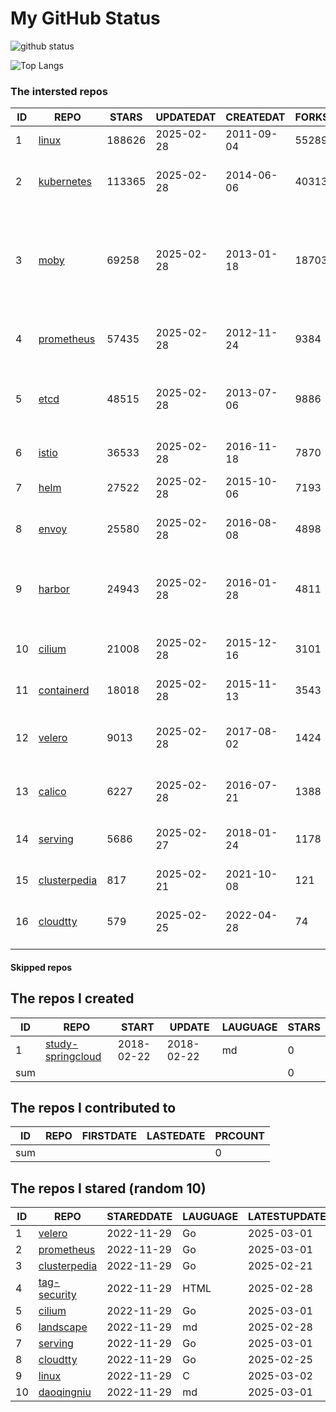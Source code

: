 # My GitHub Status

<img src="https://github-readme-stats-1.yihong0618.vercel.app/api?username=daoqingniu&show_icons=true&&&hide_title=true&count_private=true" alt="github status" />

![Top Langs](https://github-readme-stats-1.yihong0618.vercel.app/api/top-langs/?username=daoqingniu&layout=compact)

<!--START_SECTION:github_repos-->
### The intersted repos
| ID |                              REPO                               | STARS  | UPDATEDAT  | CREATEDAT  | FORKSCOUNT |                                                DESCRIPTIONS                                                |
|----|-----------------------------------------------------------------|--------|------------|------------|------------|------------------------------------------------------------------------------------------------------------|
|  1 | [linux](https://github.com/torvalds/linux)                      | 188626 | 2025-02-28 | 2011-09-04 |      55289 | Linux kernel source tree                                                                                   |
|  2 | [kubernetes](https://github.com/kubernetes/kubernetes)          | 113365 | 2025-02-28 | 2014-06-06 |      40313 | Production-Grade Container Scheduling and Management                                                       |
|  3 | [moby](https://github.com/moby/moby)                            |  69258 | 2025-02-28 | 2013-01-18 |      18703 | The Moby Project - a collaborative project for the container ecosystem to assemble container-based systems |
|  4 | [prometheus](https://github.com/prometheus/prometheus)          |  57435 | 2025-02-28 | 2012-11-24 |       9384 | The Prometheus monitoring system and time series database.                                                 |
|  5 | [etcd](https://github.com/etcd-io/etcd)                         |  48515 | 2025-02-28 | 2013-07-06 |       9886 | Distributed reliable key-value store for the most critical data of a distributed system                    |
|  6 | [istio](https://github.com/istio/istio)                         |  36533 | 2025-02-28 | 2016-11-18 |       7870 | Connect, secure, control, and observe services.                                                            |
|  7 | [helm](https://github.com/helm/helm)                            |  27522 | 2025-02-28 | 2015-10-06 |       7193 | The Kubernetes Package Manager                                                                             |
|  8 | [envoy](https://github.com/envoyproxy/envoy)                    |  25580 | 2025-02-28 | 2016-08-08 |       4898 | Cloud-native high-performance edge/middle/service proxy                                                    |
|  9 | [harbor](https://github.com/goharbor/harbor)                    |  24943 | 2025-02-28 | 2016-01-28 |       4811 | An open source trusted cloud native registry project that stores, signs, and scans content.                |
| 10 | [cilium](https://github.com/cilium/cilium)                      |  21008 | 2025-02-28 | 2015-12-16 |       3101 | eBPF-based Networking, Security, and Observability                                                         |
| 11 | [containerd](https://github.com/containerd/containerd)          |  18018 | 2025-02-28 | 2015-11-13 |       3543 | An open and reliable container runtime                                                                     |
| 12 | [velero](https://github.com/vmware-tanzu/velero)                |   9013 | 2025-02-28 | 2017-08-02 |       1424 | Backup and migrate Kubernetes applications and their persistent volumes                                    |
| 13 | [calico](https://github.com/projectcalico/calico)               |   6227 | 2025-02-28 | 2016-07-21 |       1388 | Cloud native networking and network security                                                               |
| 14 | [serving](https://github.com/knative/serving)                   |   5686 | 2025-02-27 | 2018-01-24 |       1178 | Kubernetes-based, scale-to-zero, request-driven compute                                                    |
| 15 | [clusterpedia](https://github.com/clusterpedia-io/clusterpedia) |    817 | 2025-02-21 | 2021-10-08 |        121 | The Encyclopedia of Kubernetes clusters                                                                    |
| 16 | [cloudtty](https://github.com/cloudtty/cloudtty)                |    579 | 2025-02-25 | 2022-04-28 |         74 | A Friendly Kubernetes CloudShell (Web Terminal) !                                                          |



#### Skipped repos
<!--END_SECTION:github_repos-->

<!--START_SECTION:my_github-->
## The repos I created
| ID  |                                 REPO                                 |   START    |   UPDATE   | LAUGUAGE | STARS |
|-----|----------------------------------------------------------------------|------------|------------|----------|-------|
|   1 | [study-springcloud](https://github.com/daoqingniu/study-springcloud) | 2018-02-22 | 2018-02-22 | md       |     0 |
| sum |                                                                      |            |            |          |     0 |

## The repos I contributed to
| ID  | REPO | FIRSTDATE | LASTEDATE | PRCOUNT |
|-----|------|-----------|-----------|---------|
| sum |      |           |           |       0 |

## The repos I stared (random 10)
| ID |                              REPO                               | STAREDDATE | LAUGUAGE | LATESTUPDATE |
|----|-----------------------------------------------------------------|------------|----------|--------------|
|  1 | [velero](https://github.com/vmware-tanzu/velero)                | 2022-11-29 | Go       | 2025-03-01   |
|  2 | [prometheus](https://github.com/prometheus/prometheus)          | 2022-11-29 | Go       | 2025-03-01   |
|  3 | [clusterpedia](https://github.com/clusterpedia-io/clusterpedia) | 2022-11-29 | Go       | 2025-02-21   |
|  4 | [tag-security](https://github.com/cncf/tag-security)            | 2022-11-29 | HTML     | 2025-02-28   |
|  5 | [cilium](https://github.com/cilium/cilium)                      | 2022-11-29 | Go       | 2025-03-01   |
|  6 | [landscape](https://github.com/cncf/landscape)                  | 2022-11-29 | md       | 2025-02-28   |
|  7 | [serving](https://github.com/knative/serving)                   | 2022-11-29 | Go       | 2025-03-01   |
|  8 | [cloudtty](https://github.com/cloudtty/cloudtty)                | 2022-11-29 | Go       | 2025-02-25   |
|  9 | [linux](https://github.com/torvalds/linux)                      | 2022-11-29 | C        | 2025-03-02   |
| 10 | [daoqingniu](https://github.com/daoqingniu/daoqingniu)          | 2022-11-29 | md       | 2025-03-01   |

<!--END_SECTION:my_github-->
